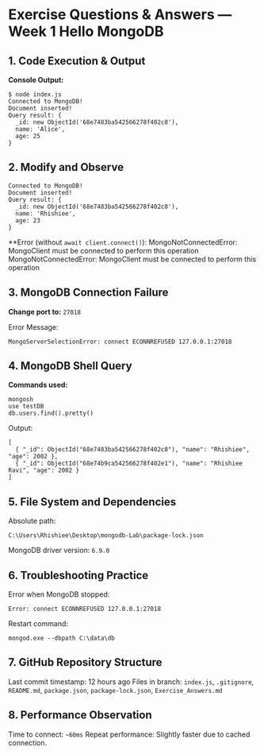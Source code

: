 # Exercise Questions & Answers — Week 1 Hello MongoDB

## 1. Code Execution & Output

**Console Output:**

```
$ node index.js
Connected to MongoDB!
Document inserted!
Query result: {
  _id: new ObjectId('68e7483ba542566278f402c8'),
  name: 'Alice',
  age: 25
}
```

## 2. Modify and Observe

```
Connected to MongoDB!
Document inserted!
Query result: {
  _id: new ObjectId('68e7483ba542566278f402c8'),
  name: 'Rhishiee',
  age: 23
}
```

**Error (without `await client.connect()`): MongoNotConnectedError: MongoClient must be connected to perform this operation
MongoNotConnectedError: MongoClient must be connected to perform this operation

## 3. MongoDB Connection Failure

**Change port to:** `27018`

Error Message:
```
MongoServerSelectionError: connect ECONNREFUSED 127.0.0.1:27018
```

## 4. MongoDB Shell Query

**Commands used:**
```
mongosh
use testDB
db.users.find().pretty()
```
Output:
```
[
  { "_id": ObjectId("68e7483ba542566278f402c8"), "name": "Rhishiee", "age": 2002 },
  { "_id": ObjectId("68e74b9ca542566278f402e1"), "name": "Rhishiee Ravi", "age": 2002 }
]
```

## 5. File System and Dependencies

Absolute path:
```
C:\Users\Rhishiee\Desktop\mongodb-Lab\package-lock.json
```
MongoDB driver version: `6.9.0`

## 6. Troubleshooting Practice

Error when MongoDB stopped: 
```
Error: connect ECONNREFUSED 127.0.0.1:27018
```

Restart command: 
```
mongod.exe --dbpath C:\data\db
```

## 7. GitHub Repository Structure

Last commit timestamp: 12 hours ago
Files in branch: `index.js`, `.gitignore`, `README.md`, `package.json`, `package-lock.json`, `Exercise_Answers.md`

## 8. Performance Observation

Time to connect: `~60ms`
Repeat performance: Slightly faster due to cached connection.
